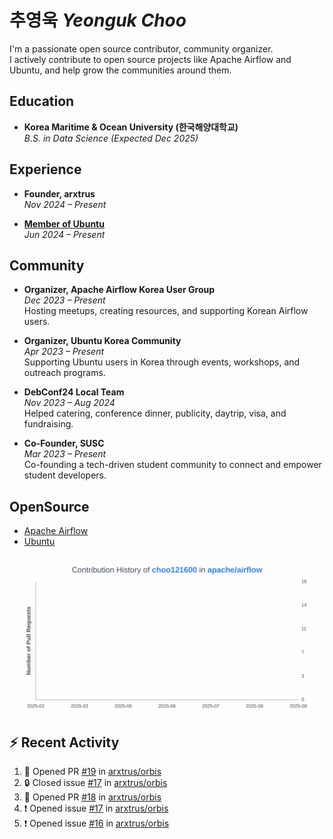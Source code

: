 # 추영욱 *Yeonguk Choo*

I'm a passionate open source contributor, community organizer.  
I actively contribute to open source projects like Apache Airflow and Ubuntu, and help grow the communities around them.  

## Education

- **Korea Maritime & Ocean University (한국해양대학교)**  
  *B.S. in Data Science (Expected Dec 2025)*  

## Experience
- **Founder, arxtrus**  
  _Nov 2024 – Present_  

- **[Member of Ubuntu](https://launchpad.net/~ubuntumembers)**  
  _Jun 2024 – Present_  


## Community

- **Organizer, Apache Airflow Korea User Group**  
  _Dec 2023 – Present_  
  Hosting meetups, creating resources, and supporting Korean Airflow users.

- **Organizer, Ubuntu Korea Community**  
  _Apr 2023 – Present_  
  Supporting Ubuntu users in Korea through events, workshops, and outreach programs.

- **DebConf24 Local Team**  
  _Nov 2023 – Aug 2024_  
  Helped catering, conference dinner, publicity, daytrip, visa, and fundraising.

- **Co-Founder, SUSC**  
  _Mar 2023 – Present_  
  Co-founding a tech-driven student community to connect and empower student developers.

## OpenSource
- [Apache Airflow](https://github.com/apache/airflow/pulls?q=is%3Apr+author%3Achoo121600+)
- [Ubuntu](https://launchpad.net/~choo121600)

![Contribution Graph](images/choo121600-apache-airflow-contribution-graph.svg)


## :zap: Recent Activity
<!--START_SECTION:activity-->
1. 💪 Opened PR [#19](undefined) in [arxtrus/orbis](https://github.com/arxtrus/orbis)
2. 🔒 Closed issue [#17](https://github.com/arxtrus/orbis/issues/17) in [arxtrus/orbis](https://github.com/arxtrus/orbis)
3. 💪 Opened PR [#18](undefined) in [arxtrus/orbis](https://github.com/arxtrus/orbis)
4. ❗ Opened issue [#17](https://github.com/arxtrus/orbis/issues/17) in [arxtrus/orbis](https://github.com/arxtrus/orbis)
5. ❗ Opened issue [#16](https://github.com/arxtrus/orbis/issues/16) in [arxtrus/orbis](https://github.com/arxtrus/orbis)
<!--END_SECTION:activity-->
